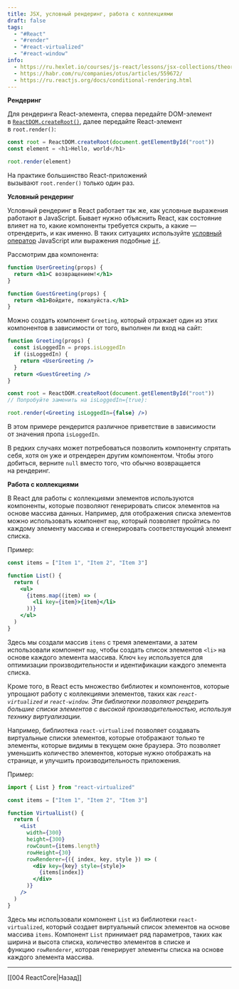 ```yaml
---
title: JSX, условный рендеринг, работа с коллекциями
draft: false
tags:
  - "#React"
  - "#render"
  - "#react-virtualized"
  - "#react-window"
info:
  - https://ru.hexlet.io/courses/js-react/lessons/jsx-collections/theory_unit
  - https://habr.com/ru/companies/otus/articles/559672/
  - https://ru.reactjs.org/docs/conditional-rendering.html
---
```

**Рендеринг**

Для рендеринга React-элемента, сперва передайте DOM-элемент в [`ReactDOM.createRoot()`](https://ru.reactjs.org/docs/react-dom-client.html#createroot), далее передайте React-элемент в `root.render()`:

```js
const root = ReactDOM.createRoot(document.getElementById("root"))
const element = <h1>Hello, world</h1>

root.render(element)
```

На практике большинство React-приложений вызывают `root.render()` только один раз.

**Условный рендеринг**

Условный рендеринг в React работает так же, как условные выражения работают в JavaScript. Бывает нужно объяснить React, как состояние влияет на то, какие компоненты требуется скрыть, а какие — отрендерить, и как именно. В таких ситуациях используйте [условный оператор](https://developer.mozilla.org/ru/docs/Web/JavaScript/Reference/Operators/%D0%A3%D1%81%D0%BB%D0%BE%D0%B2%D0%BD%D1%8B%D0%B9_%D0%BE%D0%BF%D0%B5%D1%80%D0%B0%D1%82%D0%BE%D1%80) JavaScript или выражения подобные [`if`](https://developer.mozilla.org/ru/docs/Web/JavaScript/Reference/Statements/if...else).

Рассмотрим два компонента:

```jsx
function UserGreeting(props) {
  return <h1>С возвращением!</h1>
}

function GuestGreeting(props) {
  return <h1>Войдите, пожалуйста.</h1>
}
```

Можно создать компонент `Greeting`, который отражает один из этих компонентов в зависимости от того, выполнен ли вход на сайт:

```jsx
function Greeting(props) {
  const isLoggedIn = props.isLoggedIn
  if (isLoggedIn) {
    return <UserGreeting />
  }
  return <GuestGreeting />
}

const root = ReactDOM.createRoot(document.getElementById("root"))
// Попробуйте заменить на isLoggedIn={true}:

root.render(<Greeting isLoggedIn={false} />)
```

В этом примере рендерится различное приветствие в зависимости от значения пропа `isLoggedIn`.

В редких случаях может потребоваться позволить компоненту спрятать себя, хотя он уже и отрендерен другим компонентом. Чтобы этого добиться, верните `null` вместо того, что обычно возвращается на рендеринг.

**Работа с коллекциями**

В React для работы с коллекциями элементов используются компоненты, которые позволяют генерировать список элементов на основе массива данных. Например, для отображения списка элементов можно использовать компонент `map`, который позволяет пройтись по каждому элементу массива и сгенерировать соответствующий элемент списка.

Пример:

```jsx
const items = ["Item 1", "Item 2", "Item 3"]

function List() {
  return (
    <ul>
      {items.map((item) => (
        <li key={item}>{item}</li>
      ))}
    </ul>
  )
}
```

Здесь мы создали массив `items` с тремя элементами, а затем использовали компонент `map`, чтобы создать список элементов `<li>` на основе каждого элемента массива. Ключ `key` используется для оптимизации производительности и идентификации каждого элемента списка.

Кроме того, в React есть множество библиотек и компонентов, которые упрощают работу с коллекциями элементов, таких как *`react-virtualized` и `react-window`. Эти библиотеки позволяют рендерить большие списки элементов с высокой производительностью, используя технику виртуализации.*

Например, библиотека `react-virtualized` позволяет создавать виртуальные списки элементов, которые отображают только те элементы, которые видимы в текущем окне браузера. Это позволяет уменьшить количество элементов, которые нужно отображать на странице, и улучшить производительность приложения.

Пример:

```jsx
import { List } from "react-virtualized"

const items = ["Item 1", "Item 2", "Item 3"]

function VirtualList() {
  return (
    <List
      width={300}
      height={300}
      rowCount={items.length}
      rowHeight={30}
      rowRenderer={({ index, key, style }) => (
        <div key={key} style={style}>
          {items[index]}
        </div>
      )}
    />
  )
}
```

Здесь мы использовали компонент `List` из библиотеки `react-virtualized`, который создает виртуальный список элементов на основе массива `items`. Компонент `List` принимает ряд параметров, таких как ширина и высота списка, количество элементов в списке и функцию `rowRenderer`, которая генерирует элементы списка на основе каждого элемента массива.

---

[[004 ReactCore|Назад]]